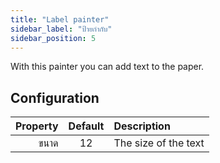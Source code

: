 ```yaml
---
title: "Label painter"
sidebar_label: "ป้ายกำกับ"
sidebar_position: 5
---
```


With this painter you can add text to the paper.

## Configuration

| Property | Default | Description          |
| --------:|:-------:|:-------------------- |
|     ขนาด |   12    | The size of the text |
